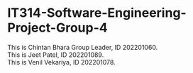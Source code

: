 # IT314-Software-Engineering-Project-Group-4

This is Chintan Bhara Group Leader, ID 202201060.<br/>
This is Jeet Patel, ID 202201089.<br/>
This is Venil Vekariya, ID 202201078.<br/>
